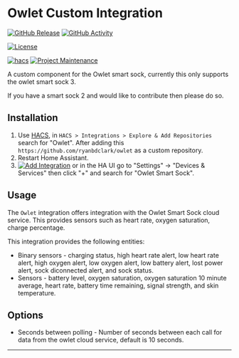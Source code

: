 # Owlet Custom Integration

[![GitHub Release][releases-shield]][releases]
[![GitHub Activity][commits-shield]][commits]

[![License][license-shield]][license]

[![hacs][hacsbadge]][hacs]
[![Project Maintenance][maintenance-shield]][user_profile]

A custom component for the Owlet smart sock, currently this only supports the owlet smart sock 3.

If you have a smart sock 2 and would like to contribute then please do so.

## Installation

1. Use [HACS](https://hacs.xyz/docs/setup/download), in `HACS > Integrations > Explore & Add Repositories` search for "Owlet". After adding this `https://github.com/ryanbdclark/owlet` as a custom repository.
2. Restart Home Assistant.
3. [![Add Integration][add-integration-badge]][add-integration] or in the HA UI go to "Settings" -> "Devices & Services" then click "+" and search for "Owlet Smart Sock".


<!---->

## Usage

The `Owlet` integration offers integration with the Owlet Smart Sock cloud service. This provides sensors such as heart rate, oxygen saturation, charge percentage.

This integration provides the following entities:

- Binary sensors - charging status, high heart rate alert, low heart rate alert, high oxygen alert, low oxygen alert, low battery alert, lost power alert, sock diconnected alert, and sock status.
- Sensors - battery level, oxygen saturation, oxygen saturation 10 minute average, heart rate, battery time remaining, signal strength, and skin temperature.

## Options

- Seconds between polling - Number of seconds between each call for data from the owlet cloud service, default is 10 seconds.

---

[commits-shield]: https://img.shields.io/github/commit-activity/w/ryanbdclark/owlet?style=for-the-badge
[commits]: https://github.com/ryanbdclark/owlet/commits/main
[hacs]: https://github.com/hacs/integration
[hacsbadge]: https://img.shields.io/badge/HACS-Custom-orange.svg?style=for-the-badge
[license]: LICENSE
[license-shield]: https://img.shields.io/github/license/ryanbdclark/owlet.svg?style=for-the-badge
[maintenance-shield]: https://img.shields.io/badge/maintainer-Ryan%20Clark%20%40ryanbdclark-blue.svg?style=for-the-badge
[releases-shield]: https://img.shields.io/github/release/ryanbdclark/owlet.svg?style=for-the-badge
[releases]: https://github.com/ryanbdclark/owlet/releases
[user_profile]: https://github.com/ryanbdclark
[add-integration]: https://my.home-assistant.io/redirect/config_flow_start?domain=owlet
[add-integration-badge]: https://my.home-assistant.io/badges/config_flow_start.svg
